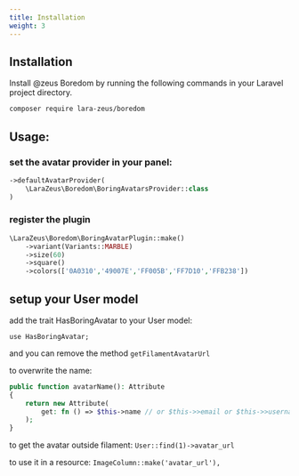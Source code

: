 ```yaml
---
title: Installation
weight: 3
---
```


## Installation

Install @zeus Boredom by running the following commands in your Laravel project directory.

```bash
composer require lara-zeus/boredom
```

## Usage:

### set the avatar provider in your panel:

```php
->defaultAvatarProvider(
    \LaraZeus\Boredom\BoringAvatarsProvider::class
)
```

### register the plugin

```php
\LaraZeus\Boredom\BoringAvatarPlugin::make()
    ->variant(Variants::MARBLE)
    ->size(60)
    ->square()
    ->colors(['0A0310','49007E','FF005B','FF7D10','FFB238'])
```

## setup your User model

add the trait HasBoringAvatar to your User model:

`use HasBoringAvatar;`

and you can remove the method `getFilamentAvatarUrl`

to overwrite the name:

```php
public function avatarName(): Attribute
{
    return new Attribute(
        get: fn () => $this->name // or $this->>email or $this->>username or Str::random()
    );
}
```

to get the avatar outside filament:
`User::find(1)->avatar_url`

to use it in a resource:
`ImageColumn::make('avatar_url'),`